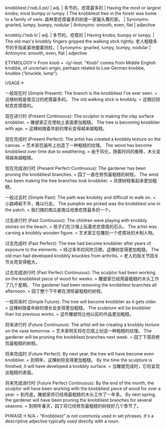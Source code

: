 knobbliest:/ˈnɒb.li.ɪst/ | adj. | 多节的，疙瘩最多的 | Having the most or largest knobs; most bumpy or lumpy. |  The knobbliest tree in the forest was home to a family of owls. 森林里疙瘩最多的树是一家猫头鹰的家。 | Synonyms: gnarled, lumpy, bumpy, nodular | Antonyms: smooth, even, flat | adjective

knobbly:/ˈnɒb.li/ | adj. | 多节的，疙瘩的 | Having knobs; bumpy or lumpy. | The old man's knobbly fingers gripped the walking stick tightly. 老人粗糙多节的手指紧紧地握着拐杖。| Synonyms: gnarled, lumpy, bumpy, nodular | Antonyms: smooth, even, flat | adjective

ETYMOLOGY->
From knob + -ly/-liest.  "Knob" comes from Middle English knobbe, of uncertain origin, perhaps related to Low German knobbe, knubbe (“knuckle, lump”).

USAGE->

一般现在时 (Simple Present):
The branch is the knobbliest I've ever seen. = 这根树枝是我见过的疙瘩最多的。
The old walking stick is knobbly. = 这根旧拐杖疙疙瘩瘩的。

现在进行时 (Present Continuous):
The sculptor is making the clay surface knobblier. = 雕塑家正在使粘土表面更加粗糙。
The tree is becoming knobblier with age. = 这棵树随着年龄的增长变得越来越粗糙。


现在完成时 (Present Perfect):
The artist has created a knobbly texture on the canvas. = 艺术家在画布上创造了一种粗糙的纹理。
The wood has become knobbliest over time due to weathering. = 由于风化，随着时间的推移，木头变得越来越粗糙。

现在完成进行时 (Present Perfect Continuous):
The gardener has been pruning the knobbliest branches. = 园丁一直在修剪最粗糙的树枝。
The wind has been making the tree branches look knobblier. = 风使树枝看起来更加粗糙。


一般过去时 (Simple Past):
The path was knobbly and difficult to walk on. = 小路崎岖不平，难以行走。
The pumpkin we picked was the knobbliest one in the patch. = 我们摘的南瓜是南瓜地里疙瘩最多的一个。

过去进行时 (Past Continuous):
The children were playing with knobbly stones on the beach. = 孩子们在沙滩上玩着疙疙瘩瘩的石头。
The artist was carving a knobbly wooden figure. = 艺术家正在雕刻一个疙瘩状的木制人物。

过去完成时 (Past Perfect):
The tree had become knobblier after years of exposure to the elements. = 经过多年的风吹日晒，这棵树变得更加粗糙。
The old man had developed knobbly knuckles from arthritis. = 老人的指关节因关节炎而变得粗大。

过去完成进行时 (Past Perfect Continuous):
The sculptor had been working on the knobbliest piece of wood for weeks. = 雕塑家已经用最粗糙的木头工作了几个星期。
The gardener had been removing the knobbliest branches all afternoon. = 园丁整个下午都在清除最粗糙的树枝。


一般将来时 (Simple Future):
The tree will become knobblier as it gets older. = 这棵树随着年龄的增长会变得更加粗糙。
The sculpture will be knobblier than his previous works. = 这件雕塑将比他以前的作品更加粗糙。

将来进行时 (Future Continuous):
The artist will be creating a knobbly texture on the vase tomorrow. = 艺术家明天将在花瓶上创造一种粗糙的纹理。
The gardener will be pruning the knobbliest branches next week. = 园丁下周将修剪最粗糙的树枝。


将来完成时 (Future Perfect):
By next year, the tree will have become even knobblier. = 到明年，这棵树将变得更加粗糙。
By the time the sculpture is finished, it will have developed a knobbly surface. = 当雕塑完成时，它将呈现出粗糙的表面。

将来完成进行时 (Future Perfect Continuous):
By the end of the month, the sculptor will have been working with the knobbliest piece of wood for over a year. = 到月底，雕塑家将已经用最粗糙的木头工作了一年多。
By next spring, the gardener will have been pruning the knobbliest branches for several seasons. = 到明年春天，园丁将已经修剪最粗糙的树枝好几个季节了。


PHRASE->
N/A -  "Knobbliest" is not commonly used in set phrases.  It's a descriptive adjective typically used directly with a noun.
